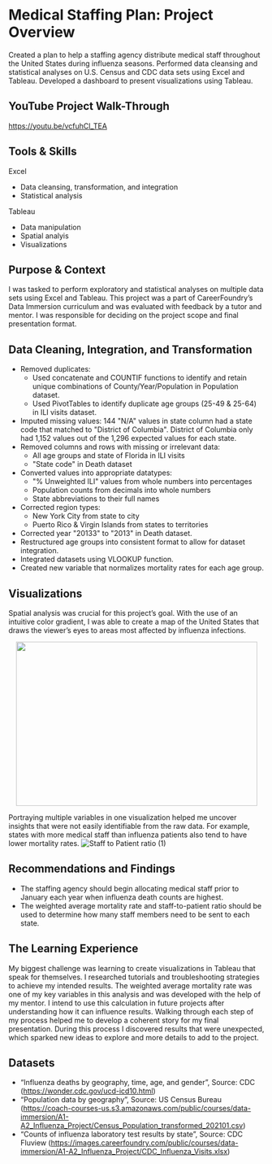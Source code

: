 # Medical Staffing Plan: Project Overview
Created a plan to help a staffing agency distribute medical staff throughout the United States during influenza seasons.
Performed data cleansing and statistical analyses on U.S. Census and CDC data sets using Excel and Tableau.
Developed a dashboard to present visualizations using Tableau.

## YouTube Project Walk-Through
https://youtu.be/vcfuhCl_TEA

## Tools & Skills
Excel
* Data cleansing, transformation, and integration
* Statistical analysis
  
Tableau
* Data manipulation
* Spatial analyis
* Visualizations

## Purpose & Context
I was tasked to perform exploratory and statistical analyses on multiple data sets using Excel and Tableau. This project was a part of CareerFoundry’s Data Immersion curriculum and was evaluated with feedback by a tutor and mentor. I was responsible for deciding on the project scope and final presentation format.

## Data Cleaning, Integration, and Transformation
* Removed duplicates:
  * Used concatenate and COUNTIF functions to identify and retain unique combinations of County/Year/Population in Population dataset.
  * Used PivotTables to identify duplicate age groups (25-49 & 25-64) in ILI visits dataset.
* Imputed missing values: 144 "N/A" values in state column had a state code that matched to "District of Columbia". District of Columbia only had 1,152 values out of the 1,296 expected values for each state.
* Removed columns and rows with missing or irrelevant data:
  * All age groups and state of Florida in ILI visits
  * "State code" in Death dataset
* Converted values into appropriate datatypes:
  * "% Unweighted ILI" values from whole numbers into percentages
  * Population counts from decimals into whole numbers
  * State abbreviations to their full names
* Corrected region types:
  * New York City from state to city
  * Puerto Rico & Virgin Islands from states to territories
* Corrected year "20133" to "2013" in Death dataset.
* Restructured age groups into consistent format to allow for dataset integration.
* Integrated datasets using VLOOKUP function.
* Created new variable that normalizes mortality rates for each age group.

## Visualizations
Spatial analysis was crucial for this project’s goal. With the use of an intuitive color gradient, I was able to create a map of the United States that draws the viewer’s eyes to areas most affected by influenza 
infections.
<p align="center">
  <img src="https://github.com/ke177409/Medical-Staffing-Plan/assets/118031032/a725ebdd-f43c-4ba7-af73-8a44ff0f1b08" width="475" height="323"/>
</p>

Portraying multiple variables in one visualization helped me uncover insights that were not easily identifiable from the raw data. For example, states with more medical staff than influenza patients also 
tend to have lower mortality rates. 
![Staff to Patient ratio (1)](https://github.com/ke177409/Medical-Staffing-Plan/assets/118031032/ba912df1-fc30-4bed-9866-db2145011bde)

## Recommendations and Findings
* The staffing agency should begin allocating medical staff prior to January each year when influenza death counts are highest.
* The weighted average mortality rate and staff-to-patient ratio should be used to determine how many staff members need to be sent to each state.

## The Learning Experience
My biggest challenge was learning to create visualizations in Tableau that speak for themselves. I researched tutorials and troubleshooting strategies to achieve my intended results.
The weighted average mortality rate was one of my key variables in this analysis and was developed with the help of my mentor. I intend to use this calculation in future projects after understanding how it can 
influence results.
Walking through each step of my process helped me to develop a coherent story for my final presentation. During this process I discovered results that were unexpected, which sparked new ideas to explore and more 
details to add to the project.

## Datasets
* “Influenza deaths by geography, time, age, and gender”, Source: CDC (https://wonder.cdc.gov/ucd-icd10.html)
* “Population data by geography”, Source: US Census Bureau (https://coach-courses-us.s3.amazonaws.com/public/courses/data-immersion/A1-A2_Influenza_Project/Census_Population_transformed_202101.csv)
* “Counts of influenza laboratory test results by state”, Source: CDC Fluview (https://images.careerfoundry.com/public/courses/data-immersion/A1-A2_Influenza_Project/CDC_Influenza_Visits.xlsx)
